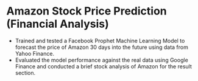 # Amazon Stock Price Prediction (Financial Analysis)

- Trained and tested a Facebook Prophet Machine Learning Model to forecast the price of Amazon 30 days into the future using data from Yahoo Finance. 
- Evaluated the model performance against the real data using Google Finance and conducted a brief stock analysis of Amazon for the result section. 
